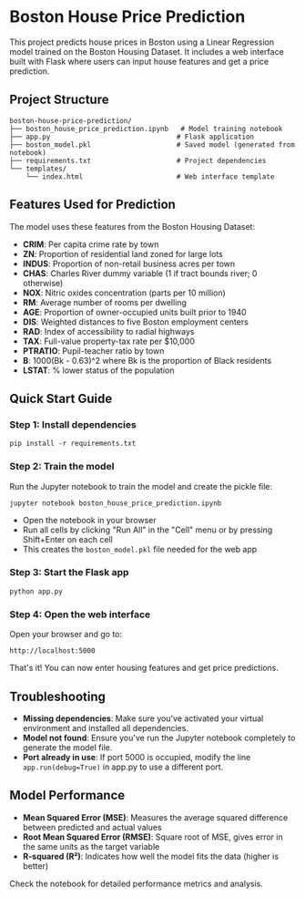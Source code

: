 # Boston House Price Prediction

This project predicts house prices in Boston using a Linear Regression model trained on the Boston Housing Dataset. It includes a web interface built with Flask where users can input house features and get a price prediction.

## Project Structure

```
boston-house-price-prediction/
├── boston_house_price_prediction.ipynb   # Model training notebook
├── app.py                               # Flask application
├── boston_model.pkl                     # Saved model (generated from notebook)
├── requirements.txt                     # Project dependencies
└── templates/
    └── index.html                       # Web interface template
```

## Features Used for Prediction

The model uses these features from the Boston Housing Dataset:

- **CRIM**: Per capita crime rate by town
- **ZN**: Proportion of residential land zoned for large lots
- **INDUS**: Proportion of non-retail business acres per town
- **CHAS**: Charles River dummy variable (1 if tract bounds river; 0 otherwise)
- **NOX**: Nitric oxides concentration (parts per 10 million)
- **RM**: Average number of rooms per dwelling
- **AGE**: Proportion of owner-occupied units built prior to 1940
- **DIS**: Weighted distances to five Boston employment centers
- **RAD**: Index of accessibility to radial highways
- **TAX**: Full-value property-tax rate per $10,000
- **PTRATIO**: Pupil-teacher ratio by town
- **B**: 1000(Bk - 0.63)^2 where Bk is the proportion of Black residents
- **LSTAT**: % lower status of the population

## Quick Start Guide

### Step 1: Install dependencies
```
pip install -r requirements.txt
```

### Step 2: Train the model
Run the Jupyter notebook to train the model and create the pickle file:
```
jupyter notebook boston_house_price_prediction.ipynb
```
- Open the notebook in your browser
- Run all cells by clicking "Run All" in the "Cell" menu or by pressing Shift+Enter on each cell
- This creates the `boston_model.pkl` file needed for the web app

### Step 3: Start the Flask app
```
python app.py
```

### Step 4: Open the web interface
Open your browser and go to:
```
http://localhost:5000
```

That's it! You can now enter housing features and get price predictions.

## Troubleshooting

- **Missing dependencies**: Make sure you've activated your virtual environment and installed all dependencies.
- **Model not found**: Ensure you've run the Jupyter notebook completely to generate the model file.
- **Port already in use**: If port 5000 is occupied, modify the line `app.run(debug=True)` in app.py to use a different port.

## Model Performance

- **Mean Squared Error (MSE)**: Measures the average squared difference between predicted and actual values
- **Root Mean Squared Error (RMSE)**: Square root of MSE, gives error in the same units as the target variable
- **R-squared (R²)**: Indicates how well the model fits the data (higher is better)

Check the notebook for detailed performance metrics and analysis.
